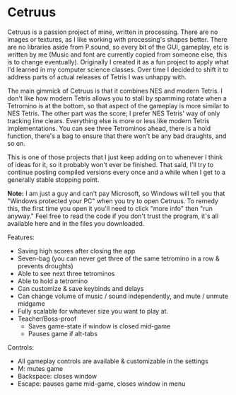# Cetruus
Cetruus is a passion project of mine, written in processing. There are no images or textures, as I like working with processing's shapes better. There are no libraries aside from P.sound, so every bit of the GUI, gameplay, etc is written by me (Music and font are currently copied from someone else, this is to change eventually). Originally I created it as a fun project to apply what I'd learned in my computer science classes. Over time I decided to shift it to address parts of actual releases of Tetris I was unhappy with.

The main gimmick of Cetruus is that it combines NES and modern Tetris. I don't like how modern Tetris allows you to stall by spamming rotate when a Tetromino is at the bottom, so that aspect of the gameplay is more similar to NES Tetris. The other part was the score; I prefer NES Tetris' way of only tracking line clears. Everything else is more or less like modern Tetris implementations. You can see three Tetrominos ahead, there is a hold function, there's a bag to ensure that there won't be any bad draughts, and so on.

This is one of those projects that I just keep adding on to whenever I think of ideas for it, so it probably won't ever be finished. That said, I'll try to continue posting compiled versions every once and a while when I get to a generally stable stopping point. 

**Note:** I am just a guy and can't pay Microsoft, so Windows will tell you that "Windows protected your PC" when you try to open Cetruus. To remedy this, the first time you open it you'll need to click "more info" then "run anyway." Feel free to read the code if you don't trust the program, it's all available here and in the files you downloaded.

Features:
- Saving high scores after closing the app
- Seven-bag (you can never get three of the same tetromino in a row & prevents droughts)
- Able to see next three tetrominos
- Able to hold a tetromino
- Can customize & save keybinds and delays
- Can change volume of music / sound independently, and mute / unmute midgame
- Fully scalable for whatever size you want to play at.
- Teacher/Boss-proof
  - Saves game-state if window is closed mid-game
  - Pauses game if alt-tabs 

Controls:
- All gameplay controls are available & customizable in the settings
- M: mutes game
- Backspace: closes window
- Escape: pauses game mid-game, closes window in menu
